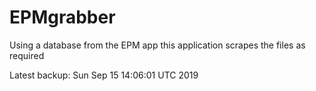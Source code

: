 # EPMgrabber
Using a database from the EPM app this application scrapes the files as required


Latest backup: Sun Sep 15 14:06:01 UTC 2019
